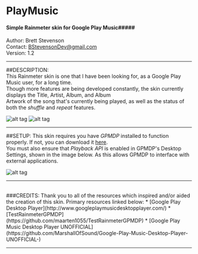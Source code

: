 # PlayMusic
#### Simple Rainmeter skin for Google Play Music#####

  Author: Brett Stevenson  
  Contact: BStevensonDev@gmail.com  
  Version: 1.2

*********************************************************************************************************
   
##DESCRIPTION:  
  This Rainmeter skin is one that I have been looking for, as a Google Play Music user, for a long time.  
  Though more features are being developed constantly, the skin currently displays the Title, Artist, Album, and Album  
  Artwork of the song that's currently being played, as well as the status of both the *shuffle* and *repeat* features.  
  
   ![alt tag](https://github.com/JonSn0w/PlayMusic/blob/master/Preview/LandscapePreview.png)  ![alt tag](https://github.com/JonSn0w/PlayMusic/blob/master/Preview/SquarePreview.png)
   
*********************************************************************************************************  
  
##SETUP:
  This skin requires you have *GPMDP* installed to function properly. If not, you can download it [here](http://www.googleplaymusicdesktopplayer.com/).   
  You must also ensure that *Playback API* is enabled in GPMDP's Desktop Settings, shown in the image below. 
  As this allows GPMDP to interface with external applications.   
    
  ![alt tag](https://github.com/JonSn0w/PlayMusic/blob/master/Preview/SetupImg.png)
  
*********************************************************************************************************
<br>
###CREDITS:  
Thank you to all of the resources which inspired and/or aided the creation of this skin.  
  Primary resources linked below:  
  * [Google Play Desktop Player](http://www.googleplaymusicdesktopplayer.com/)   
  * [TestRainmeterGPMDP](https://github.com/maarten1055/TestRainmeterGPMDP)  
  * [Google Play Music Desktop Player UNOFFICIAL](https://github.com/MarshallOfSound/Google-Play-Music-Desktop-Player-UNOFFICIAL-)  

*********************************************************************************************************

